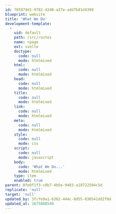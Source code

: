 ```yaml
---
id: 785879d1-9782-4240-a37e-add7b81d4399
blueprint: website
title: 'What We Do'
development-template:
  -
    uid: default
    path: /src/routes
    name: +page
    ext: svelte
    doctype:
      code: null
      mode: htmlmixed
    html:
      code: null
      mode: htmlmixed
    head:
      code: null
      mode: htmlmixed
    title:
      code: null
      mode: htmlmixed
    link:
      code: null
      mode: htmlmixed
    meta:
      code: null
      mode: htmlmixed
    style:
      code: null
      mode: css
    script:
      code: null
      mode: javascript
    body:
      code: 'What We Do...'
      mode: htmlmixed
    type: item
    enabled: true
parent: 8fe0f1f3-c0b7-4b5e-9483-a18722504c5d
replicate: 'null'
target: 'null'
updated_by: 3fcfe9a1-6362-444c-8d55-030541dd2f8d
updated_at: 1675088549
---
```

